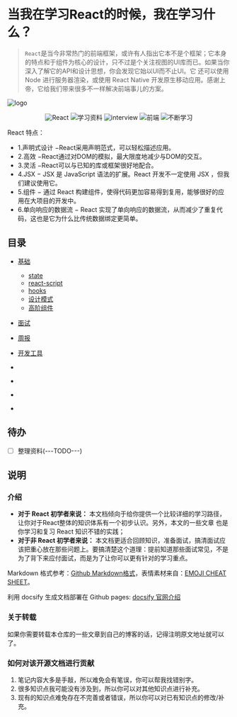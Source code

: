 # 当我在学习React的时候，我在学习什么？

> `React`是当今非常热门的前端框架，或许有人指出它本不是个框架；它本身的特点和于组件为核心的设计，只不过是个关注视图的UI库而已。如果当你深入了解它的API和设计思想，你会发现它始以UI而不止UI。它 还可以使用 Node 进行服务器渲染，或使用 React Native 开发原生移动应用。感谢上帝，它给我们带来很多不一样解决前端事儿的方案。

![logo](https://github.com/ok3-8/when-i-using-react/raw/master/libs/images/logo-react.png)

<p align="center">
  <img src="https://img.shields.io/badge/React-16+-brightgreen.svg" alt="React">
  <img src="https://img.shields.io/badge/学习资料-list-blue.svg" alt="学习资料">
  <img src="https://img.shields.io/badge/面试资料-interview-lightgrey.svg" alt="interview">
  <img src="https://img.shields.io/badge/前端-frontend-important.svg" alt="前端">
  <img src="https://img.shields.io/badge/不断学习-comeon-critical.svg" alt="不断学习">
</p>

React 特点：
- 1.声明式设计 −React采用声明范式，可以轻松描述应用。  
- 2.高效 −React通过对DOM的模拟，最大限度地减少与DOM的交互。
- 3.灵活 −React可以与已知的库或框架很好地配合。
- 4.JSX − JSX 是 JavaScript 语法的扩展。React 开发不一定使用 JSX ，但我们建议使用它。
- 5.组件 − 通过 React 构建组件，使得代码更加容易得到复用，能够很好的应用在大项目的开发中。
- 6.单向响应的数据流 − React 实现了单向响应的数据流，从而减少了重复代码，这也是它为什么比传统数据绑定更简单。

## 目录

- [基础](#base)
    - [state](#state)
    - [react-script](#react-script)
    - [hooks](#hooks)
    - [设计模式](#设计模式)
    - [高阶组件](#高阶组件)

- [面试](#interview)
- [周报](#weekly)
- [开发工具](#tools)
- []()
- []()
- []()
- []()


## 待办

- [ ] 整理资料(---TODO---)

## 说明

### 介绍

*  **对于 React 初学者来说：** 本文档倾向于给你提供一个比较详细的学习路径，让你对于React整体的知识体系有一个初步认识。另外，本文的一些文章
也是你学习和复习 React 知识不错的实践；
*  **对于非 React 初学者来说：** 本文档更适合回顾知识，准备面试，搞清面试应该把重心放在那些问题上。要搞清楚这个道理：提前知道那些面试常见，不是为了背下来应付面试，而是为了让你可以更有针对的学习重点。

Markdown 格式参考：[Github Markdown格式](https://guides.github.com/features/mastering-markdown/)，表情素材来自：[EMOJI CHEAT SHEET](https://www.webpagefx.com/tools/emoji-cheat-sheet/)。

利用 docsify 生成文档部署在 Github pages: [docsify 官网介绍](https://docsify.js.org/#/)

### 关于转载

如果你需要转载本仓库的一些文章到自己的博客的话，记得注明原文地址就可以了。

### 如何对该开源文档进行贡献

1. 笔记内容大多是手敲，所以难免会有笔误，你可以帮我找错别字。
2. 很多知识点我可能没有涉及到，所以你可以对其他知识点进行补充。
3. 现有的知识点难免存在不完善或者错误，所以你可以对已有知识点的修改/补充。






